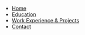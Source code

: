 * [Home](/)
* [Education](education.md)
* [Work Experience & Projects](Work.md)
* [Contact](contact.md)
